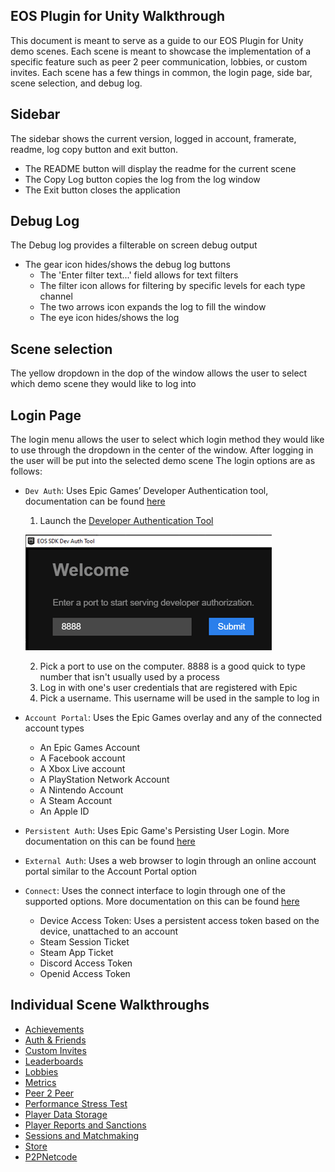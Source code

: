 ## **EOS Plugin for Unity Walkthrough**
 
This document is meant to serve as a guide to our EOS Plugin for Unity demo scenes. Each scene is meant to showcase the implementation of a specific feature such as peer 2 peer communication, lobbies, or custom invites.
Each scene has a few things in common, the login page, side bar, scene selection, and debug log.






## Sidebar
The sidebar shows the current version, logged in account, framerate, readme, log copy button and exit button.
 - The README button will display the readme for the current scene
 - The Copy Log button copies the log from the log window
 - The Exit    button closes the application


## Debug Log
The Debug log provides a filterable on screen debug output
- The gear icon hides/shows the debug log buttons
    - The 'Enter filter text...' field allows for text filters
    - The filter icon allows for filtering by specific levels for each type channel
    - The two arrows icon expands the log to fill the window
    - The eye icon hides/shows the log


## Scene selection
The yellow dropdown in the dop of the window allows the user to select which demo scene they would like to log into




## Login Page
The login menu allows the user to select which login method they would like to use through the dropdown in the center of the window. After logging in the user will be put into the selected demo scene
The login options are as follows:
- ``Dev Auth``: Uses Epic Games’ Developer Authentication tool, documentation can be found [here](https://dev.epicgames.com/docs/epic-account-services/developer-authentication-tool)
    1. Launch the [Developer Authentication Tool](https://dev.epicgames.com/docs/services/en-US/EpicAccountServices/DeveloperAuthenticationTool/index.html)

    ![Dev Auth Tool](images/dev_auth_tool.gif)

    2. Pick a port to use on the computer. 8888 is a good quick to type number that isn't usually used by a process
    3. Log in with one's user credentials that are registered with Epic
    4. Pick a username. This username will be used in the sample to log in

- ``Account Portal``: Uses the Epic Games overlay and any of the connected account types
    - An Epic Games Account
    - A Facebook account
    - A Xbox Live account
    - A PlayStation Network Account
    - A Nintendo Account
    - A Steam Account
    - An Apple ID
- ``Persistent Auth``: Uses Epic Game's Persisting User Login. More documentation on this can be found [here](https://dev.epicgames.com/docs/epic-account-services/auth/auth-interface#persisting-user-login-to-epic-account-outside-epic-games-launcher)
- ``External Auth``: Uses a web browser to login through an online account portal similar to the Account Portal option
- ``Connect``: Uses the connect interface to login through one of the supported options. More documentation on this can be found [here](https://dev.epicgames.com/docs/game-services/eos-connect-interface?sessionInvalidated=true)
    - Device Access Token: Uses a persistent access token based on the device, unattached to an account
    - Steam Session Ticket
    - Steam App Ticket
    - Discord Access Token  
    - Openid Access Token


## **Individual Scene Walkthroughs**
- [Achievements](SceneWalkthrough\AchievementsWalkthrough)
- [Auth & Friends](SceneWalkthrough\Auth&FriendsWalkthrough)
- [Custom Invites](SceneWalkthrough\CustomInvitesWalkthrough.md)
- [Leaderboards](SceneWalkthrough\LeaderboardsWalkthrough.md)
- [Lobbies](SceneWalkthrough\LobbiesWalkthrough.md)
- [Metrics](SceneWalkthrough\MetricsWalkthrough.md)
- [Peer 2 Peer](SceneWalkthrough\Peer2PeerWalkthrough.md)
- [Performance Stress Test](SceneWalkthrough\PerformanceStressTestWalkthrough.md)
- [Player Data Storage](SceneWalkthrough\PlayerDataStorageWalkthrough.md)
- [Player Reports and Sanctions](SceneWalkthrough\PlayerReportsAndSanctionsWalkthrough.md)
- [Sessions and Matchmaking](SceneWalkthrough\SessionsAndMatchmakingWaklthrough.md)
- [Store](SceneWalkthrough\StoreWalkthrough.md)
- [P2PNetcode](SceneWalkthrough\P2PNetcodeWalkthrough.md)